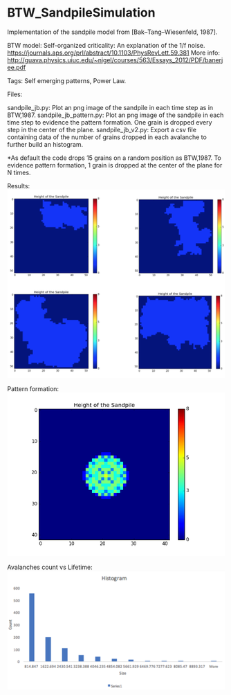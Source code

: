 # BTW_SandpileSimulation
Implementation of the sandpile model from [Bak–Tang–Wiesenfeld, 1987]. 

BTW model:
Self-organized criticality: An explanation of the 1/f noise. https://journals.aps.org/prl/abstract/10.1103/PhysRevLett.59.381
More info: http://guava.physics.uiuc.edu/~nigel/courses/563/Essays_2012/PDF/banerjee.pdf

Tags: Self emerging patterns, Power Law.

Files:

sandpile_jb.py:    Plot an png image of the sandpile in each time step as in BTW,1987.
sandpile_jb_pattern.py:    Plot an png image of the sandpile in each time step to evidence the pattern formation.  One grain is dropped every step in the center of the plane.
sandpile_jb_v2.py: Export a csv file containing data of the number of grains dropped in each avalanche to further build an histogram. 

*As default the code drops 15 grains on a random position as BTW,1987.  To evidence pattern formation, 1 grain is dropped at the center of the plane for N times. 

Results:
![alt text](https://github.com/JoseBarreiros/BTW_SandpileSimulation/blob/master/Media/avalanches.png)

Pattern formation:
![alt text](https://github.com/JoseBarreiros/BTW_SandpileSimulation/blob/master/Media/avalanches.gif)

Avalanches count vs Lifetime:
![alt text](https://github.com/JoseBarreiros/BTW_SandpileSimulation/blob/master/Media/histo.png)


